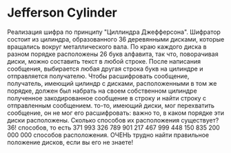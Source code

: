 # Jefferson Cylinder
Реализация шифра по принципу "Циллиндра Джефферсона". 
Шифратор состоит из цилиндра, образованного 36 деревянными дисками, которые вращались вокруг металлического вала. По краю каждого диска в разном порядке расположены 26 букв алфавита, так что, поворачивая диски, можно составить текст в любой строке.
После написания сообщения, выбирается любая другая строка букв на цилиндре и отправляется получателю.
Чтобы расшифровать сообщение, получатель, имеющий цилиндр с дисками, расположенными в том же порядке, должен был набрать на своем собственном цилиндре полученное закодированное сообщение в строку и найти строку с отправленным сообщением.
то-то, имеющий диски, мог перехватить сообщение, он не мог его расшифровать: важно то, в каком порядке эти диски расположены. Сколько способов их расположения существует? 
36! способов, то есть 371 993 326 789 901 217 467 999 448 150 835 200 000 000 способов расположения. ОЧЕНЬ трудно найти правильное положение дисков, если вы его не знаете!
